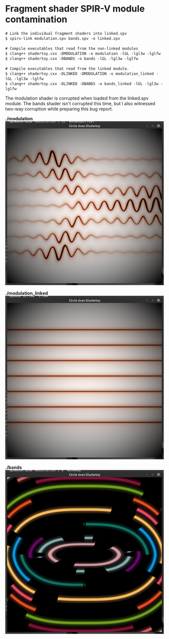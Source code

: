 # Fragment shader SPIR-V module contamination

```
# Link the individual fragment shaders into linked.spv
$ spirv-link modulation.spv bands.spv -o linked.spv

# Compile executables that read from the non-linked modules
$ clang++ shadertoy.cxx -DMODULATION -o modulation -lGL -lgl3w -lglfw
$ clang++ shadertoy.cxx -DBANDS -o bands -lGL -lgl3w -lglfw

# Compile executables that read from the linked module.
$ clang++ shadertoy.cxx -DLINKED -DMODULATION -o modulation_linked -lGL -lgl3w -lglfw
$ clang++ shadertoy.cxx -DLINKED -DBANDS -o bands_linked -lGL -lgl3w -lglfw
```

The modulation shader is corrupted when loaded from the linked.spv module. The bands shader isn't corrupted this time, but I also witnessed two-way corruption while preparing this bug report.

**./modulation**
![modulation](modulation.png)

**./modulation_linked**
![modulation_linked](modulation_linked.png)

**./bands**
![bands](bands.png)

